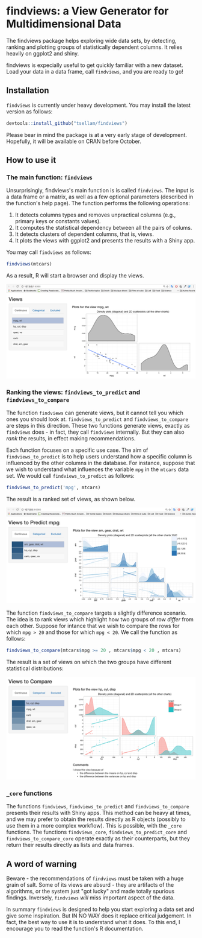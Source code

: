 # findviews: a View Generator for Multidimensional Data

The findviews package helps exploring wide data sets, by detecting, ranking and
plotting groups of statistically dependent columns. It relies heavily on
ggplot2 and shiny.

findviews is expecially useful to get quickly familiar with a new dataset. Load
your data in a data frame, call `findviews`, and you are ready to go!


## Installation

`findviews` is currently under heavy development. You may install the latest
version as follows:
```R
devtools::install_github("tsellam/findviews")
```
Please bear in mind the package is at a very early stage of development.
Hopefully, it will be available on CRAN before October.


## How to use it

### The main function: `findviews`

Unsurprisingly, findviews's main function is is called `findviews`. The input
is a data frame or a matrix, as well as a few optional parameters (described in
the function's help page). The function performs the following operations:
1. It detects columns types and removes unpractical columns (e.g., primary
   keys or constants values).
2. It computes the statistical dependency between all the pairs of colums.
3. It detects clusters of dependent columns, that is, views.
4. It plots the views with ggplot2 and presents the results with a Shiny app.

You may call `findviews` as follows: 

```R
findviews(mtcars)
```

As a result, R will start a browser and display the views.

![Screenshot of findviews](screenshot-findviews.png?raw=true "Screenshot of findviews")

### Ranking the views: `findviews_to_predict` and `findviews_to_compare`

The function `findviews` can generate views, but it cannot tell you which ones
you should look at. `findviews_to_predict` and `findviews_to_compare` are steps
in this direction. These two functions generate views, exactly as `findviews`
does - in fact, they call `findviews` internally. But they can also *rank*
the results, in effect making recommendations.

Each function focuses on a specific use case. The aim of `findviews_to_predict`
is to help users understand how a specific column is influenced by the other
columns in the database.  For instance, suppose that we wish to understand what
influences the variable `mpg` in the `mtcars` data set. We would call
`findviews_to_predict` as follows:

```R
findviews_to_predict('mpg', mtcars)
```

The result is a ranked set of views, as shown below.

![Screenshot of findviews_to_predict](screenshot-findviews_to_predict.png?raw=true "Screenshot of findviews_to_predict")


The function `findviews_to_compare` targets a slightly difference scenario. The
idea is to rank views which highlight how two groups of row *differ* from each
other. Suppose for intance that we wish to compare the rows for which `mpg > 20`
and those for which `mpg < 20`. We call the function as follows:

```R
findviews_to_compare(mtcars$mpg >= 20 , mtcars$mpg < 20 , mtcars)
```

The result is a set of views on which the two groups have different statistical
distributions:

![Screenshot of findviews_to_compare](screenshot-findviews_to_compare.png?raw=true "Screenshot of findviews_to_compare")

### `_core` functions

The functions `findviews`, `findviews_to_predict` and `findviews_to_compare`
presents their results with Shiny apps. This method can be heavy at times, and
we may prefer to obtain the results directly as R objects (possibly to use them
in a more complex workflow). This is possible, with the `_core` functions.  The
functions `findviews_core`, `findviews_to_predict_core` and
`findviews_to_compare_core` operate exactly as their counterparts, but they
return their results directly as lists and data frames.


## A word of warning

Beware - the recommendations of `findviews` must be taken with a huge grain of salt.
Some of its views are absurd - they are artifacts of the algorithms, or the
system just "got lucky" and made totally spurious findings. Inversely,
`findviews` *will*  miss important aspect of the data.

In summary `findviews` is designed to help you start exploring a data set and
give some inspiration. But IN NO WAY does it replace critical judgement. In
fact, the best way to use it is to understand what it does. To this end, I
encourage you to read the function's R documentation.


